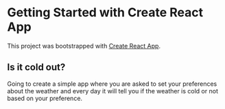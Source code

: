 # Getting Started with Create React App

This project was bootstrapped with [Create React App](https://github.com/facebook/create-react-app).

## Is it cold out?

Going to create a simple app where you are asked to set your preferences about the weather and every day it will tell you if the weather is cold or not based on your preference.